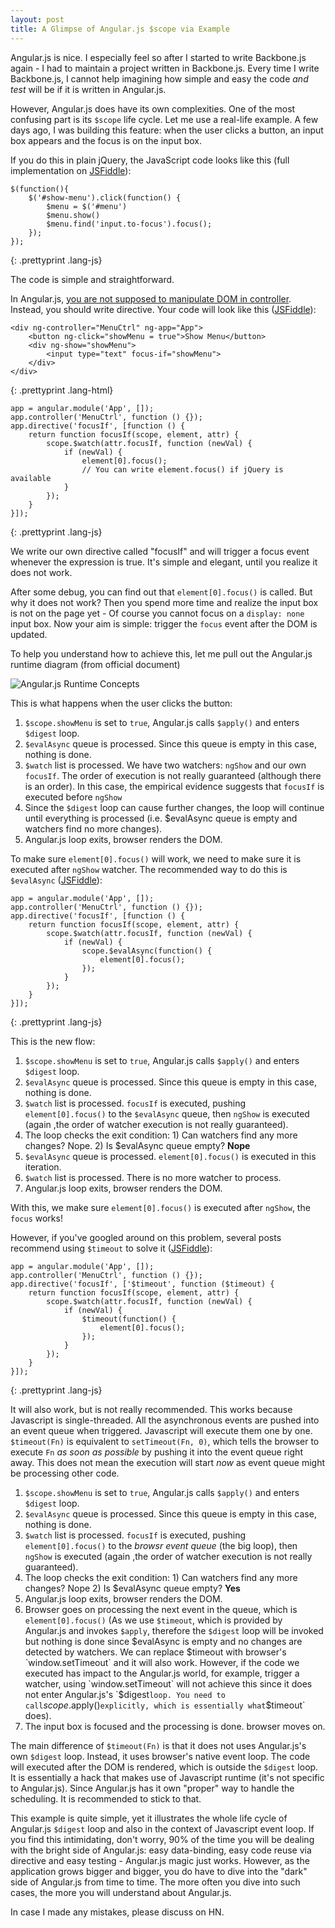 ```yaml
---
layout: post
title: A Glimpse of Angular.js $scope via Example
---
```


Angular.js is nice. I especially feel so after I started to write Backbone.js again - I had to maintain a project written in Backbone.js. Every time I write Backbone.js, I cannot help imagining how simple and easy the code *and test* will be if it is written in Angular.js.

However, Angular.js does have its own complexities. One of the most confusing part is its `$scope` life cycle. Let me use a real-life example. A few days ago, I was building this feature: when the user clicks a button, an input box appears and the focus is on the input box.

If you do this in plain jQuery, the JavaScript code looks like this (full implementation on [JSFiddle](http://jsfiddle.net/MysrN/1/)):

    $(function(){
        $('#show-menu').click(function() {
            $menu = $('#menu')
            $menu.show()
            $menu.find('input.to-focus').focus();
        });
    });
{: .prettyprint .lang-js}

The code is simple and straightforward.

In Angular.js, [you are not supposed to manipulate DOM in controller](http://ruoyusun.com/2013/05/25/things-i-wish-i-were-told-about-angular-js.html). Instead, you should write directive. Your code will look like this ([JSFiddle](http://jsfiddle.net/R2RzE/4/)):

    <div ng-controller="MenuCtrl" ng-app="App">
        <button ng-click="showMenu = true">Show Menu</button>
        <div ng-show="showMenu">
            <input type="text" focus-if="showMenu">
        </div>
    </div>
{: .prettyprint .lang-html}

    app = angular.module('App', []);
    app.controller('MenuCtrl', function () {});
    app.directive('focusIf', [function () {
        return function focusIf(scope, element, attr) {
            scope.$watch(attr.focusIf, function (newVal) {
                if (newVal) {
                    element[0].focus();
                    // You can write element.focus() if jQuery is available
                }
            });
        }
    }]);
{: .prettyprint .lang-js}

We write our own directive called "focusIf" and will trigger a focus event whenever the expression is true. It's simple and elegant, until you realize it does not work.

After some debug, you can find out that `element[0].focus()` is called. But why it does not work? Then you spend more time and realize the input box is not on the page yet - Of course you cannot focus on a `display: none` input box. Now your aim is simple: trigger the `focus` event after the DOM is updated.

To help you understand how to achieve this, let me pull out the Angular.js runtime diagram (from official document)

![Angular.js Runtime Concepts](http://docs.angularjs.org/img/guide/concepts-runtime.png)

This is what happens when the user clicks the button:

1. `$scope.showMenu` is set to `true`, Angular.js calls `$apply()` and enters `$digest` loop.
2. `$evalAsync` queue is processed. Since this queue is empty in this case, nothing is done.
3. `$watch` list is processed. We have two watchers: `ngShow` and our own `focusIf`. The order of execution is not really guaranteed (although there is an order). In this case, the empirical evidence suggests that `focusIf` is executed before `ngShow`
4. Since the `$digest` loop can cause further changes, the loop will continue until everything is processed (i.e. $evalAsync queue is empty and watchers find no more changes).
5. Angular.js loop exits, browser renders the DOM.

To make sure `element[0].focus()` will work, we need to make sure it is executed after `ngShow` watcher. The recommended way to do this is `$evalAsync` ([JSFiddle](http://jsfiddle.net/R2RzE/6/)):

    app = angular.module('App', []);
    app.controller('MenuCtrl', function () {});
    app.directive('focusIf', [function () {
        return function focusIf(scope, element, attr) {
            scope.$watch(attr.focusIf, function (newVal) {
                if (newVal) {
                    scope.$evalAsync(function() {
                        element[0].focus();
                    });
                }
            });
        }
    }]);
{: .prettyprint .lang-js}

This is the new flow:

1. `$scope.showMenu` is set to `true`, Angular.js calls `$apply()` and enters `$digest` loop.
2. `$evalAsync` queue is processed. Since this queue is empty in this case, nothing is done.
3. `$watch` list is processed. `focusIf` is executed, pushing `element[0].focus()` to the `$evalAsync` queue, then `ngShow` is executed (again ,the order of watcher execution is not really guaranteed).
4. The loop checks the exit condition: 1) Can watchers find any more changes? Nope. 2) Is $evalAsync queue empty? **Nope**
5. `$evalAsync` queue is processed. `element[0].focus()` is executed in this iteration.
6. `$watch` list is processed. There is no more watcher to process.
7. Angular.js loop exits, browser renders the DOM.

With this, we make sure `element[0].focus()` is executed after `ngShow`, the `focus` works!

However, if you've googled around on this problem, several posts recommend using `$timeout` to solve it ([JSFiddle](http://jsfiddle.net/R2RzE/7/)):

    app = angular.module('App', []);
    app.controller('MenuCtrl', function () {});
    app.directive('focusIf', ['$timeout', function ($timeout) {
        return function focusIf(scope, element, attr) {
            scope.$watch(attr.focusIf, function (newVal) {
                if (newVal) {
                    $timeout(function() {
                        element[0].focus();
                    });
                }
            });
        }
    }]);
{: .prettyprint .lang-js}

It will also work, but is not really recommended. This works because Javascript is single-threaded. All the asynchronous events are pushed into an event queue when triggered. Javascript will execute them one by one. `$timeout(Fn)` is equivalent to `setTimeout(Fn, 0)`, which tells the browser to execute `Fn` *as soon as possible* by pushing it into the event queue right away. This does not mean the execution will start *now* as event queue might be processing other code.

1. `$scope.showMenu` is set to `true`, Angular.js calls `$apply()` and enters `$digest` loop.
2. `$evalAsync` queue is processed. Since this queue is empty in this case, nothing is done.
3. `$watch` list is processed. `focusIf` is executed, pushing `element[0].focus()` to the *browsr event queue* (the big loop), then `ngShow` is executed (again ,the order of watcher execution is not really guaranteed).
4. The loop checks the exit condition: 1) Can watchers find any more changes? Nope 2) Is $evalAsync queue empty? **Yes**
5. Angular.js loop exits, browser renders the DOM.
6. Browser goes on processing the next event in the queue, which is `element[0].focus()` (As we use `$timeout`, which is provided by Angular.js and invokes `$apply`, therefore the `$digest` loop will be invoked but nothing is done since $evalAsync is empty and no changes are detected by watchers. We can replace $timeout with browser's `window.setTimeout` and it will also work. However, if the code we executed has impact to the Angular.js world, for example, trigger a watcher, using `window.setTimeout` will not achieve this since it does not enter Angular.js's `$digest` loop. You need to call `$scope.$apply()` explicitly, which is essentially what `$timeout` does).
7. The input box is focused and the processing is done. browser moves on.

The main difference of `$timeout(Fn)` is that it does not uses Angular.js's own `$digest` loop. Instead, it uses browser's native event loop.  The code will executed after the DOM is rendered, which is outside the `$digest` loop. It is essentially a hack that makes use of Javascript runtime (it's not specific to Angular.js). Since Angular.js has it own "proper" way to handle the scheduling. It is recommended to stick to that.

This example is quite simple, yet it illustrates the whole life cycle of Angular.js `$digest` loop and also in the context of Javascript event loop. If you find this intimidating, don't worry, 90% of the time you will be dealing with the bright side of Angular.js: easy data-binding, easy code reuse via directive and easy testing - Angular.js magic just works. However, as the application grows bigger and bigger, you do have to dive into the "dark" side of Angular.js from time to time. The more often you dive into such cases, the more you will understand about Angular.js.

In case I made any mistakes, please discuss on HN.